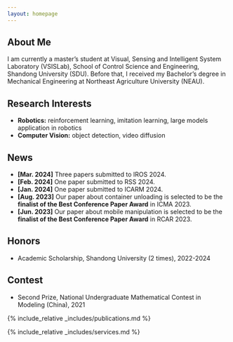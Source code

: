 ```yaml
---
layout: homepage
---
```


## About Me

I am currently a master’s student at Visual, Sensing and Intelligent System Laboratory (VSISLab), School of Control Science and Engineering, Shandong University (SDU). Before that, I received my Bachelor’s degree in Mechanical Engineering at Northeast Agriculture University (NEAU).

## Research Interests

- **Robotics:** reinforcement learning, imitation learning, large models application in robotics
- **Computer Vision:** object detection, video diffusion


## News
- **[Mar. 2024]** Three papers submitted to IROS 2024.
- **[Feb. 2024]** One paper submitted to RSS 2024.
- **[Jan. 2024]** One paper submitted to ICARM 2024.
- **[Aug. 2023]** Our paper about container unloading is selected to be the **finalist of the Best Conference Paper Award** in ICMA 2023.
- **[Jun. 2023]** Our paper about mobile manipulation is selected to be the **finalist of the Best Conference Paper Award** in RCAR 2023.

## Honors
- Academic Scholarship, Shandong University (2 times), 2022-2024

## Contest
- Second Prize, National Undergraduate Mathematical Contest in Modeling (China), 2021

{% include_relative _includes/publications.md %}

{% include_relative _includes/services.md %}
